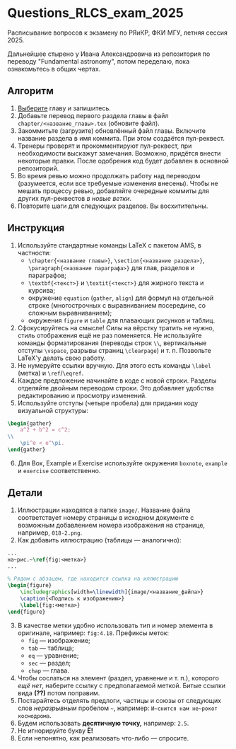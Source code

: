 # Questions_RLCS_exam_2025
Расписывание вопросов к экзамену по РЯиКР, ФКИ МГУ, летняя сессия 2025.

Дальнейшее стырено у Ивана Александровича из репозитория по переводу "Fundamental astronomy", потом переделаю, пока ознакомьтесь в общих чертах.

## Алгоритм
1. [Выберите](https://docs.google.com/spreadsheets/d/19iCb3ufG86t3isn0FFBDblyh02fPc2GVYeRH6GWJE1U/edit?usp=sharing) главу и запишитесь.
2. Добавьте перевод первого раздела главы в файл `chapter/<название_главы>.tex` (обновите файл).
3. Закоммитьте (загрузите) обновлённый файл главы.
   Включите название раздела в имя коммита.
   При этом создаётся пул-реквест.
5. Тренеры проверят и прокомментируют пул-реквест, при необходимости выскажут замечания.
   Возможно, придётся внести некоторые правки. После одобрения код будет добавлен в основной репозиторий.
6. Во время ревью можно продолжать работу над переводом (разумеется, если все требуемые изменения внесены).
   Чтобы не мешать процессу ревью, добавляйте очередные коммиты для других пул-реквестов *в новые ветки*.
7. Повторите шаги для следующих разделов. Вы восхитительны.

## Инструкция
1. Используйте стандартные команды LaTeX с пакетом AMS, в частности:
   - `\chapter{<название главы>}`, `\section{<название раздела>}`, `\paragraph{<название параграфа>}` для глав, разделов и параграфов;
   - `\textbf{<текст>}` и `\textit{<текст>}` для жирного текста и курсива;
   - окружение `equation` (`gather`, `align`) для формул на отдельной строке (многострочных с выравниванием посередине, со сложным выравниванием);
   - окружения `figure` и `table` для плавающих рисунков и таблиц.
2. Сфокусируйтесь на смысле! Силы на вёрстку тратить не нужно, стиль отображения ещё не раз поменяется.
   Не используйте команды форматирования (переводы строк `\\`, вертикальные отступы `\vspace`, разрывы страниц `\clearpage`) и т.&nbsp;п.
   Позвольте LaTeX'у делать свою работу.
3. Не нумеруйте ссылки вручную.
   Для этого есть команды `\label` (метка) и `\ref`/`\eqref`.
4. Каждое предложение начинайте в коде с новой строки.
   Разделы отделяйте двойным переводом строки.
   Это добавляет удобства редактированию и просмотру изменений.
5. Используйте отступы (четыре пробела) для придания коду визуальной структуры:
```latex
\begin{gather}
    a^2 + b^2 = c^2;
\\
    \pi^e < e^\pi.
\end{gather}
```
6. Для Box, Example и Exercise используйте окружения `boxnote`, `example` и `exercise` соответственно.

## Детали
1. Иллюстрации находятся в папке `image/`.
   Название файла соответствует номеру страницы в исходном документе с возможным добавлением номера изображения на странице, например, `018-2.png`.
2. Как добавить иллюстрацию (таблицы — аналогично):
```latex
...
на~рис.~\ref{fig:<метка>}
...

% Рядом с абзацем, где находится ссылка на иллюстрацию
\begin{figure}
    \includegraphics[width=\linewidth]{image/<название_файла>}
    \caption{<Подпись к изображению>}
    \label{fig:<метка>}
\end{figure}
```
3. В качестве метки удобно использовать тип и номер элемента в оригинале, например: `fig:4.18`.
   Префиксы меток:
   - `fig` — изображение;
   - `tab` — таблица;
   - `eq` — уравнение;
   - `sec` — раздел;
   - `chap` — глава.
4. Чтобы сослаться на элемент (раздел, уравнение и т.&nbsp;п.), которого *ещё нет*, наберите ссылку с предполагаемой меткой.
   Битые ссылки вида **(??)** потом поправим.
5. Постарайтесь отделять предлоги, частицы и союзы от следующих слов *неразрывным* пробелом `~`, например: `И~снится нам не~рокот космодрома`.
6. Будем использовать **десятичную точку,** например: `2.5`.
7. Не игнорируйте букву **Ё!**
8. Если непонятно, как реализовать что-либо — спросите.
